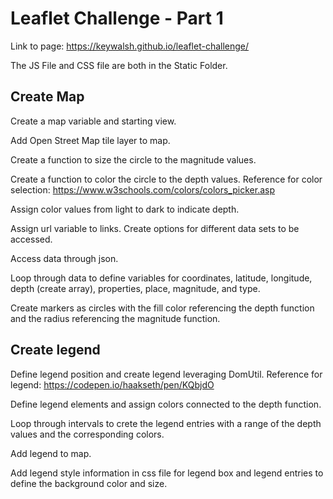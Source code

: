 # Leaflet Challenge - Part 1

Link to page: https://keywalsh.github.io/leaflet-challenge/

The JS File and CSS file are both in the Static Folder.

## Create Map 

Create a map variable and starting view.

Add Open Street Map tile layer to map. 

Create a function to size the circle to the magnitude values.

Create a function to color the circle to the depth values. Reference for color selection: https://www.w3schools.com/colors/colors_picker.asp

Assign color values from light to dark to indicate depth.

Assign url variable to links. Create options for different data sets to be accessed. 

Access data through json.

Loop through data to define variables for coordinates, latitude, longitude, depth (create array), 
properties, place, magnitude, and type. 

Create markers as circles with the fill color referencing the depth function and the radius referencing the magnitude function.

## Create legend 

Define legend position and create legend leveraging DomUtil. Reference for legend: https://codepen.io/haakseth/pen/KQbjdO

Define legend elements and assign colors connected to the depth function.

Loop through intervals to crete the legend entries with a range of the depth values and the corresponding colors. 

Add legend to map. 

Add legend style information in css file for legend box and legend entries to define the background color and size. 


